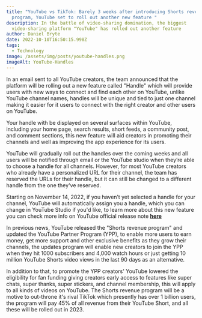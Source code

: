 ```yaml
---
title: "YouTube vs TikTok: Barely 3 weeks after introducing Shorts revenue
  program, YouTube set to roll out another new feature "
description: In the battle of video-sharing domination, the biggest
  video-sharing platform "YouTube" has rolled out another feature
author: Daniel Bryte
date: 2022-10-10T16:50:15.998Z
tags:
  - Technology
image: /assets/img/posts/youtube-handles.png
imageAlt: YouTube-Handles
---
```

In an email sent to all YouTube creators, the team announced that the platform will be rolling out a new feature called "Handle" which will provide users with new ways to connect and find each other on YouTube, unlike YouTube channel names, handles will be unique and tied to just one channel making it easier for it users to connect with the right creator and other users on YouTube.

Your handle with be displayed on several surfaces within YouTube, including your home page, search results, short feeds, a community post, and comment sections, this new feature will aid creators in promoting their channels and well as improving the app experience for its users.

YouTube will gradually roll out the handles over the coming weeks and all users will be notified through email or the YouTube studio when they’re able to choose a handle for all channels. However, for most YouTube creators who already have a personalized URL for their channel, the team has reserved the URLs for their handle, but it can still be changed to a different handle from the one they've reserved.

Starting on November 14, 2022, if you haven’t yet selected a handle for your channel, YouTube will automatically assign you a handle, which you can change in YouTube Studio if you'd like, to learn more about this new feature you can check more info on YouTube official release note **[here](https://blog.youtube/news-and-events/introducing-handles-a-new-way-to-identify-your-youtube-channel/)**

In previous news, YouTube released the "Shorts revenue program" and updated the YouTube Partner Program (YPP), to enable more users to earn money, get more support and other exclusive benefits as they grow their channels, the updates program will enable new creators to join the YPP when they hit 1000 subscribers and 4,000 watch hours or just getting 10 million YouTube Shorts video views in the last 90 days as an alternative.

In addition to that, to promote the YPP creators' YouTube lowered the eligibility for fan funding giving creators early access to features like super chats, super thanks, super stickers, and channel membership, this will apply to all kinds of videos on YouTube. The Shorts revenue program will be a motive to out-throne it's rival TikTok which presently has over 1 billion users, the program will pay 45% of all revenue from their YouTube Short, and all these will be rolled out in 2023.